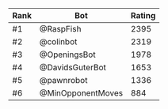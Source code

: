 Rank|Bot|Rating
---|---|---
#1|@RaspFish|2395
#2|@colinbot|2319
#3|@OpeningsBot|1978
#4|@DavidsGuterBot|1653
#5|@pawnrobot|1336
#6|@MinOpponentMoves|884
